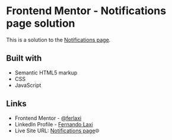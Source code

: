# Frontend Mentor - Notifications page solution

This is a solution to the [Notifications page](https://www.frontendmentor.io/challenges/notifications-page-DqK5QAmKbC). 

## Built with

- Semantic HTML5 markup
- CSS
- JavaScript

## Links
- Frontend Mentor - [@ferlaxi](https://www.frontendmentor.io/profile/ferlaxi)
- LinkedIn Profile - [Fernando Laxi](https://www.linkedin.com/in/fernando-laxi-2aaa7a246/)
- Live Site URL: [Notifications page](https://ferlaxi.github.io/Notifications-Page/)🌐

